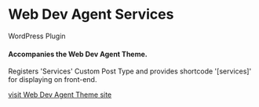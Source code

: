 # Web Dev Agent Services
 WordPress Plugin


#### Accompanies the Web Dev Agent Theme.
 
Registers 'Services' Custom Post Type and provides shortcode '[services]' for displaying on front-end.


[visit Web Dev Agent Theme site](https://web-dev-agent.netlify.app/)
